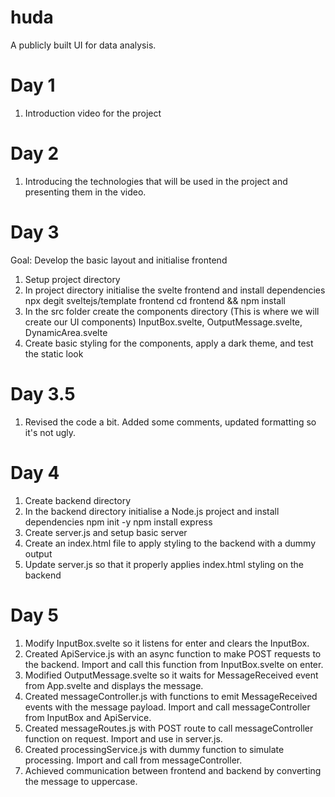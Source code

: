 # huda
A publicly built UI for data analysis.

# Day 1 
1. Introduction video for the project

# Day 2
1. Introducing the technologies that will be used in the project and presenting them in the video.

# Day 3 

Goal: Develop the basic layout and initialise frontend

1. Setup project directory
2. In project directory initialise the svelte frontend and install dependencies
        npx degit sveltejs/template frontend
        cd frontend && npm install
3. In the src folder create the components directory (This is where we will create our UI components)
        InputBox.svelte, OutputMessage.svelte, DynamicArea.svelte
4. Create basic styling for the components, apply a dark theme, and test the static look

# Day 3.5

1. Revised the code a bit. Added some comments, updated formatting so it's not ugly.

# Day 4

1. Create backend directory
2. In the backend directory initialise a Node.js project and install dependencies
        npm init -y
        npm install express
3. Create server.js and setup basic server
4. Create an index.html file to apply styling to the backend with a dummy output
5. Update server.js so that it properly applies index.html styling on the backend

# Day 5

1. Modify InputBox.svelte so it listens for enter and clears the InputBox. 
2. Created ApiService.js with an async function to make POST requests to the backend. Import and call this function from InputBox.svelte on enter.
3. Modified OutputMessage.svelte so it waits for MessageReceived event from App.svelte and displays the message.
4. Created messageController.js with functions to emit MessageReceived events with the message payload. Import and call messageController from InputBox and ApiService.
5. Created messageRoutes.js with POST route to call messageController function on request. Import and use in server.js.
6. Created processingService.js with dummy function to simulate processing. Import and call from messageController.
7. Achieved communication between frontend and backend by converting the message to uppercase.